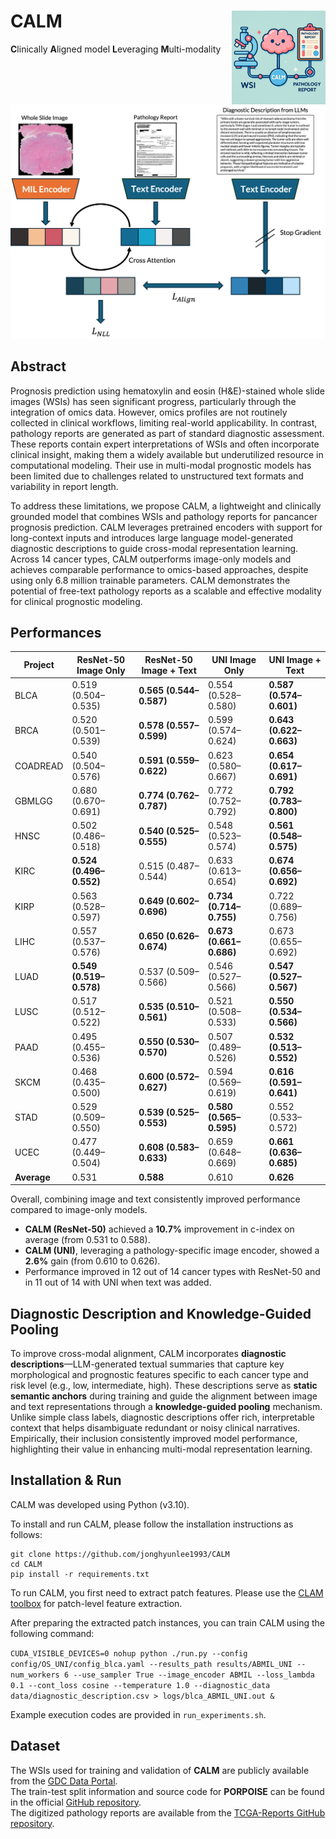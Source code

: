 # CALM <img src="CALM_thumbnail.png" width="150px" align="right" />
**C**linically **A**ligned model **L**everaging **M**ulti-modality

![overview](figure_overview.png)

## Abstract
Prognosis prediction using hematoxylin and eosin (H&E)-stained  whole slide images (WSIs) has seen significant progress, particularly through the integration of omics data. However, omics profiles are not routinely collected in clinical workflows, limiting real-world applicability. In contrast, pathology reports are generated as part of standard diagnostic assessment. These reports contain expert interpretations of WSIs and often incorporate clinical insight, making them a widely available but underutilized resource in computational modeling. Their use in multi-modal prognostic models has been limited due to challenges related to unstructured text formats and variability in report length.

To address these limitations, we propose CALM, a lightweight and clinically grounded model that combines WSIs and pathology reports for pancancer prognosis prediction. CALM leverages pretrained encoders with support for long-context inputs and introduces large language model-generated diagnostic descriptions to guide cross-modal representation learning. Across 14 cancer types, CALM outperforms image-only models and achieves comparable performance to omics-based approaches, despite using only 6.8 million trainable parameters. CALM demonstrates the potential of free-text pathology reports as a scalable and effective modality for clinical prognostic modeling.

## Performances
| Project  | ResNet-50 Image Only    | ResNet-50 Image + Text      | UNI Image Only            | UNI Image + Text            |
|----------|-------------------------|-----------------------------|---------------------------|-----------------------------|
| BLCA     | 0.519 (0.504–0.535)     | **0.565 (0.544–0.587)**     | 0.554 (0.528–0.580)       | **0.587 (0.574–0.601)**     |
| BRCA     | 0.520 (0.501–0.539)     | **0.578 (0.557–0.599)**     | 0.599 (0.574–0.624)       | **0.643 (0.622–0.663)**     |
| COADREAD | 0.540 (0.504–0.576)     | **0.591 (0.559–0.622)**     | 0.623 (0.580–0.667)       | **0.654 (0.617–0.691)**     |
| GBMLGG   | 0.680 (0.670–0.691)     | **0.774 (0.762–0.787)**     | 0.772 (0.752–0.792)       | **0.792 (0.783–0.800)**     |
| HNSC     | 0.502 (0.486–0.518)     | **0.540 (0.525–0.555)**     | 0.548 (0.523–0.574)       | **0.561 (0.548–0.575)**     |
| KIRC     | **0.524 (0.496–0.552)** | 0.515 (0.487–0.544)         | 0.633 (0.613–0.654)       | **0.674 (0.656–0.692)**     |
| KIRP     | 0.563 (0.528–0.597)     | **0.649 (0.602–0.696)**     | **0.734 (0.714–0.755)**   | 0.722 (0.689–0.756)         |
| LIHC     | 0.557 (0.537–0.576)     | **0.650 (0.626–0.674)**     | **0.673 (0.661–0.686)**   | 0.673 (0.655–0.692)         |
| LUAD     | **0.549 (0.519–0.578)** | 0.537 (0.509–0.566)         | 0.546 (0.527–0.566)       | **0.547 (0.527–0.567)**     |
| LUSC     | 0.517 (0.512–0.522)     | **0.535 (0.510–0.561)**     | 0.521 (0.508–0.533)       | **0.550 (0.534–0.566)**     |
| PAAD     | 0.495 (0.455–0.536)     | **0.550 (0.530–0.570)**     | 0.507 (0.489–0.526)       | **0.532 (0.513–0.552)**     |
| SKCM     | 0.468 (0.435–0.500)     | **0.600 (0.572–0.627)**     | 0.594 (0.569–0.619)       | **0.616 (0.591–0.641)**     |
| STAD     | 0.529 (0.509–0.550)     | **0.539 (0.525–0.553)**     | **0.580 (0.565–0.595)**   | 0.552 (0.533–0.572)         |
| UCEC     | 0.477 (0.449–0.504)     | **0.608 (0.583–0.633)**     | 0.659 (0.648–0.669)       | **0.661 (0.636–0.685)**     |
| **Average** | 0.531                | **0.588**                   | 0.610                     | **0.626**                   |

Overall, combining image and text consistently improved performance compared to image-only models. 
- **CALM (ResNet-50)** achieved a **10.7%** improvement in c-index on average (from 0.531 to 0.588).
- **CALM (UNI)**, leveraging a pathology-specific image encoder, showed a **2.6%** gain (from 0.610 to 0.626).
- Performance improved in 12 out of 14 cancer types with ResNet-50 and in 11 out of 14 with UNI when text was added.

## Diagnostic Description and Knowledge-Guided Pooling
To improve cross-modal alignment, CALM incorporates **diagnostic descriptions**—LLM-generated textual summaries that capture key morphological and prognostic features specific to each cancer type and risk level (e.g., low, intermediate, high). These descriptions serve as **static semantic anchors** during training and guide the alignment between image and text representations through a **knowledge-guided pooling** mechanism. Unlike simple class labels, diagnostic descriptions offer rich, interpretable context that helps disambiguate redundant or noisy clinical narratives. Empirically, their inclusion consistently improved model performance, highlighting their value in enhancing multi-modal representation learning.


## Installation & Run
CALM was developed using Python (v3.10).

To install and run CALM, please follow the installation instructions as follows:

```
git clone https://github.com/jonghyunlee1993/CALM
cd CALM
pip install -r requirements.txt
```

To run CALM, you first need to extract patch features. Please use the [CLAM toolbox](https://github.com/mahmoodlab/CLAM) for patch-level feature extraction.

After preparing the extracted patch instances, you can train CALM using the following command:

`CUDA_VISIBLE_DEVICES=0 nohup python ./run.py --config config/OS_UNI/config_blca.yaml --results_path results/ABMIL_UNI --num_workers 6 --use_sampler True --image_encoder ABMIL --loss_lambda 0.1 --cont_loss cosine --temperature 1.0 --diagnostic_data data/diagnostic_description.csv > logs/blca_ABMIL_UNI.out &`

Example execution codes are provided in `run_experiments.sh`.

## Dataset
The WSIs used for training and validation of **CALM** are publicly available from the [GDC Data Portal](https://portal.gdc.cancer.gov/).  
The train-test split information and source code for **PORPOISE** can be found in the official [GitHub repository](https://github.com/mahmoodlab/PORPOISE).  
The digitized pathology reports are available from the [TCGA-Reports GitHub repository](https://github.com/tatonetti-lab/tcga-path-reports).
